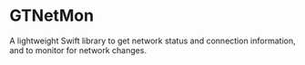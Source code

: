 # GTNetMon
A lightweight Swift library to get network status and connection information, and to monitor for network changes.
